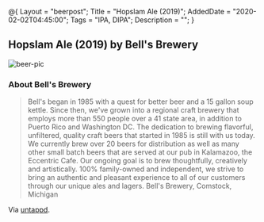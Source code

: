 @{
 Layout = "beerpost";
 Title = "Hopslam Ale (2019)";
 AddedDate = "2020-02-02T04:45:00";
 Tags = "IPA, DIPA";
 Description = "";
 }
 

## Hopslam Ale (2019) by Bell's Brewery

![beer-pic]

### About Bell's Brewery

> Bell's began in 1985 with a quest for better beer and a 15 gallon soup kettle. Since then, we've grown into a regional craft brewery that employs more than 550 people over a 41 state area, in addition to Puerto Rico and Washington DC. The dedication to brewing flavorful, unfiltered, quality craft beers that started in 1985 is still with us today. We currently brew over 20 beers for distribution as well as many other small batch beers that are served at our pub in Kalamazoo, the Eccentric Cafe. Our ongoing goal is to brew thoughtfully, creatively and artistically. 100% family-owned and independent, we strive to bring an authentic and pleasant experience to all of our customers through our unique ales and lagers. Bell's Brewery, Comstock, Michigan

Via [untappd][untappd-url].

[untappd-url]: <https://untappd.com//bellsbrewery>
[beer-pic]: https://jasonpowley.com/assets/img/2020-02-02-hopslam-ale-2019.jpeg "Hopslam Ale (2019) by Bell's Brewery"
